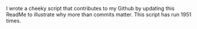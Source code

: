 I wrote a cheeky script that contributes to my Github by updating this ReadMe to illustrate why more than commits matter. This script has run 1951 times.